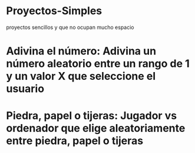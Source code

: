 # Proyectos-Simples
proyectos sencillos y que no ocupan mucho espacio 

# Adivina el número: Adivina un número aleatorio entre un rango de 1 y un valor X que seleccione el usuario 

# Piedra, papel o tijeras: Jugador vs ordenador que elige aleatoriamente entre piedra, papel o tijeras
